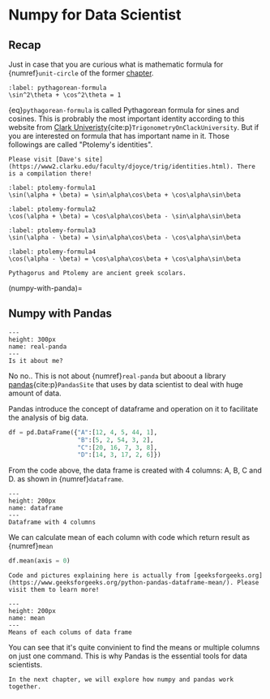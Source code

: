 # Numpy for Data Scientist

## Recap
Just in case that you are curious what is mathematic formula for {numref}`unit-circle` of the former [chapter](trying-numpy).

```{math}
:label: pythagorean-formula
\sin^2\theta + \cos^2\theta = 1
```

{eq}`pythagorean-formula` is called Pythagorean formula for sines and cosines. This is probrably the most important identity according to this website from [Clark Univeristy](https://www2.clarku.edu/faculty/djoyce/trig/identities.html){cite:p}`TrigonometryOnClackUniversity`. But if you are interested on formula that has important name in it. Those followings are called "Ptolemy's identities".
```{margin} More formula for Trigonometry
Please visit [Dave's site](https://www2.clarku.edu/faculty/djoyce/trig/identities.html). There is a compilation there!
```
```{math}
:label: ptolemy-formula1
\sin(\alpha + \beta) = \sin\alpha\cos\beta + \cos\alpha\sin\beta
```
```{math}
:label: ptolemy-formula2
\cos(\alpha + \beta) = \cos\alpha\cos\beta - \sin\alpha\sin\beta
```
```{math}
:label: ptolemy-formula3
\sin(\alpha - \beta) = \sin\alpha\cos\beta - \cos\alpha\sin\beta
```
```{math}
:label: ptolemy-formula4
\cos(\alpha - \beta) = \cos\alpha\cos\beta + \cos\alpha\sin\beta
```
```{tip}
Pythagorus and Ptolemy are ancient greek scolars.
```
(numpy-with-panda)=
## Numpy with Pandas
```{figure} images/real_panda.jpg
---
height: 300px
name: real-panda
---
Is it about me?
```

No no.. This is not about {numref}`real-panda` but aboout a library [pandas](https://pandas.pydata.org/){cite:p}`PandasSite` that uses by data scientist to deal with huge amount of data.

Pandas introduce the concept of dataframe and operation on it to facilitate the analysis of big data.

```python
df = pd.DataFrame({"A":[12, 4, 5, 44, 1],
                   "B":[5, 2, 54, 3, 2], 
                   "C":[20, 16, 7, 3, 8],
                   "D":[14, 3, 17, 2, 6]})
```

From the code above, the data frame is created with 4 columns: A, B, C and D. as shown in {numref}`dataframe`.

```{figure} https://media.geeksforgeeks.org/wp-content/uploads/1-551.png
---
height: 200px
name: dataframe
---
Dataframe with 4 columns
```

We can calculate mean of each column with code which return result as {numref}`mean`

```python
df.mean(axis = 0)
```
```{margin} Learn more about Pandas
Code and pictures explaining here is actually from [geeksforgeeks.org](https://www.geeksforgeeks.org/python-pandas-dataframe-mean/). Please visit them to learn more!
```
```{figure} https://media.geeksforgeeks.org/wp-content/uploads/1-561.png
---
height: 200px
name: mean
---
Means of each colums of data frame
```
You can see that it's quite convinient to find the means or multiple columns on just one command. This is why Pandas is the essential tools for data scientists.

```{note}
In the next chapter, we will explore how numpy and pandas work together.
```

